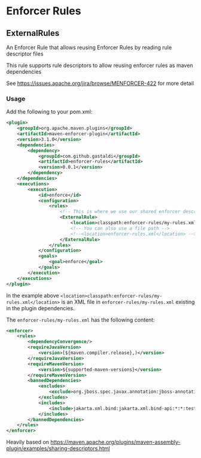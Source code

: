 # Enforcer Rules

## ExternalRules 
An Enforcer Rule that allows reusing Enforcer Rules by reading rule descriptor files


This rule supports rule descriptors to allow reusing enforcer rules as maven dependencies 

See https://issues.apache.org/jira/browse/MENFORCER-422 for more detail

### Usage

Add the following to your pom.xml:

```xml
<plugin>
    <groupId>org.apache.maven.plugins</groupId>
    <artifactId>maven-enforcer-plugin</artifactId>
    <version>3.1.0</version>
    <dependencies>
        <dependency>
            <groupId>com.github.gastaldi</groupId>
            <artifactId>enforcer-rules</artifactId>
            <version>0.0.1</version>
        </dependency>
    </dependencies>
    <executions>
        <execution>
            <id>enforce</id>
            <configuration>
                <rules>
                    <!-- This is where we use our shared enforcer descriptor -->
                    <ExternalRule>
                        <location>classpath:enforcer-rules/my-rules.xml</location>
                        <!-- You can also use a file path -->
                        <!--<location>enforcer-rules.xml</location> -->
                    </ExternalRule>
                </rules>
            </configuration>
            <goals>
                <goal>enforce</goal>
            </goals>
        </execution>
    </executions>
</plugin>

```

In the example above `<location>classpath:enforcer-rules/my-rules.xml</location>` is an XML file in `enforcer-rules/my-rules.xml` existing in the plugin dependencies.

The `enforcer-rules/my-rules.xml` has the following content: 

```xml
<enforcer>
    <rules>
        <dependencyConvergence/>
        <requireJavaVersion>
            <version>[${maven.compiler.release},)</version>
        </requireJavaVersion>
        <requireMavenVersion>
            <version>${supported-maven-versions}</version>
        </requireMavenVersion>
        <bannedDependencies>
            <excludes>
                <exclude>org.jboss.spec.javax.annotation:jboss-annotations-api_1.2_spec</exclude>
            </excludes>
            <includes>
                <include>jakarta.xml.bind:jakarta.xml.bind-api:*:*:test</include>
            </includes>
        </bannedDependencies>
    </rules>
</enforcer>
```

Heavily based on https://maven.apache.org/plugins/maven-assembly-plugin/examples/sharing-descriptors.html
